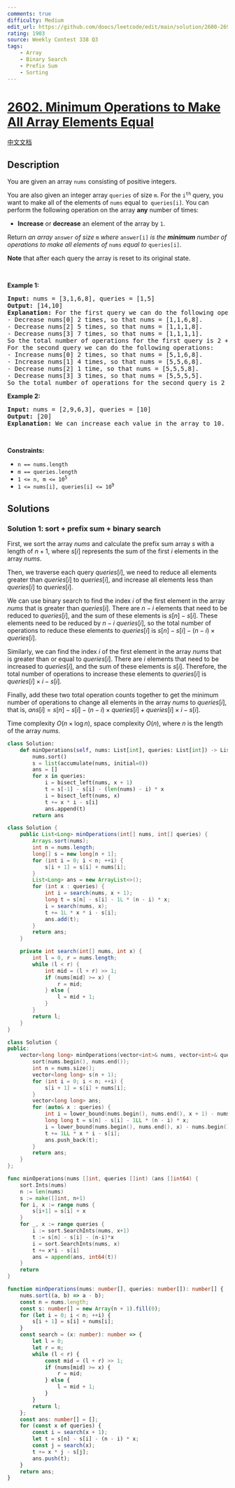 ```yaml
---
comments: true
difficulty: Medium
edit_url: https://github.com/doocs/leetcode/edit/main/solution/2600-2699/2602.Minimum%20Operations%20to%20Make%20All%20Array%20Elements%20Equal/README_EN.md
rating: 1903
source: Weekly Contest 338 Q3
tags:
    - Array
    - Binary Search
    - Prefix Sum
    - Sorting
---
```


<!-- problem:start -->

# [2602. Minimum Operations to Make All Array Elements Equal](https://leetcode.com/problems/minimum-operations-to-make-all-array-elements-equal)

[中文文档](/solution/2600-2699/2602.Minimum%20Operations%20to%20Make%20All%20Array%20Elements%20Equal/README.md)

## Description

<p>You are given an array <code>nums</code> consisting of positive integers.</p>

<p>You are also given an integer array <code>queries</code> of size <code>m</code>. For the <code>i<sup>th</sup></code> query, you want to make all of the elements of <code>nums</code> equal to<code> queries[i]</code>. You can perform the following operation on the array <strong>any</strong> number of times:</p>

<ul>
	<li><strong>Increase</strong> or <strong>decrease</strong> an element of the array by <code>1</code>.</li>
</ul>

<p>Return <em>an array </em><code>answer</code><em> of size </em><code>m</code><em> where </em><code>answer[i]</code><em> is the <strong>minimum</strong> number of operations to make all elements of </em><code>nums</code><em> equal to </em><code>queries[i]</code>.</p>

<p><strong>Note</strong> that after each query the array is reset to its original state.</p>

<p>&nbsp;</p>
<p><strong class="example">Example 1:</strong></p>

<pre>
<strong>Input:</strong> nums = [3,1,6,8], queries = [1,5]
<strong>Output:</strong> [14,10]
<strong>Explanation:</strong> For the first query we can do the following operations:
- Decrease nums[0] 2 times, so that nums = [1,1,6,8].
- Decrease nums[2] 5 times, so that nums = [1,1,1,8].
- Decrease nums[3] 7 times, so that nums = [1,1,1,1].
So the total number of operations for the first query is 2 + 5 + 7 = 14.
For the second query we can do the following operations:
- Increase nums[0] 2 times, so that nums = [5,1,6,8].
- Increase nums[1] 4 times, so that nums = [5,5,6,8].
- Decrease nums[2] 1 time, so that nums = [5,5,5,8].
- Decrease nums[3] 3 times, so that nums = [5,5,5,5].
So the total number of operations for the second query is 2 + 4 + 1 + 3 = 10.
</pre>

<p><strong class="example">Example 2:</strong></p>

<pre>
<strong>Input:</strong> nums = [2,9,6,3], queries = [10]
<strong>Output:</strong> [20]
<strong>Explanation:</strong> We can increase each value in the array to 10. The total number of operations will be 8 + 1 + 4 + 7 = 20.
</pre>

<p>&nbsp;</p>
<p><strong>Constraints:</strong></p>

<ul>
	<li><code>n == nums.length</code></li>
	<li><code>m == queries.length</code></li>
	<li><code>1 &lt;= n, m &lt;= 10<sup>5</sup></code></li>
	<li><code>1 &lt;= nums[i], queries[i] &lt;= 10<sup>9</sup></code></li>
</ul>

## Solutions

<!-- solution:start -->

### Solution 1: sort + prefix sum + binary search

First, we sort the array $nums$ and calculate the prefix sum array $s$ with a length of $n+1$, where $s[i]$ represents the sum of the first $i$ elements in the array $nums$.

Then, we traverse each query $queries[i]$, we need to reduce all elements greater than $queries[i]$ to $queries[i]$, and increase all elements less than $queries[i]$ to $queries[i]$.

We can use binary search to find the index $i$ of the first element in the array $nums$ that is greater than $queries[i]$. There are $n-i$ elements that need to be reduced to $queries[i]$, and the sum of these elements is $s[n]-s[i]$. These elements need to be reduced by $n-i$ $queries[i]$, so the total number of operations to reduce these elements to $queries[i]$ is $s[n]-s[i]-(n-i)\times queries[i]$.

Similarly, we can find the index $i$ of the first element in the array $nums$ that is greater than or equal to $queries[i]$. There are $i$ elements that need to be increased to $queries[i]$, and the sum of these elements is $s[i]$. Therefore, the total number of operations to increase these elements to $queries[i]$ is $queries[i]\times i-s[i]$.

Finally, add these two total operation counts together to get the minimum number of operations to change all elements in the array $nums$ to $queries[i]$, that is, $ans[i]=s[n]-s[i]-(n-i)\times queries[i]+queries[i]\times i-s[i]$.

Time complexity $O(n \times \log n)$, space complexity $O(n)$, where $n$ is the length of the array $nums$.

<!-- tabs:start -->

```python
class Solution:
    def minOperations(self, nums: List[int], queries: List[int]) -> List[int]:
        nums.sort()
        s = list(accumulate(nums, initial=0))
        ans = []
        for x in queries:
            i = bisect_left(nums, x + 1)
            t = s[-1] - s[i] - (len(nums) - i) * x
            i = bisect_left(nums, x)
            t += x * i - s[i]
            ans.append(t)
        return ans
```

```java
class Solution {
    public List<Long> minOperations(int[] nums, int[] queries) {
        Arrays.sort(nums);
        int n = nums.length;
        long[] s = new long[n + 1];
        for (int i = 0; i < n; ++i) {
            s[i + 1] = s[i] + nums[i];
        }
        List<Long> ans = new ArrayList<>();
        for (int x : queries) {
            int i = search(nums, x + 1);
            long t = s[n] - s[i] - 1L * (n - i) * x;
            i = search(nums, x);
            t += 1L * x * i - s[i];
            ans.add(t);
        }
        return ans;
    }

    private int search(int[] nums, int x) {
        int l = 0, r = nums.length;
        while (l < r) {
            int mid = (l + r) >> 1;
            if (nums[mid] >= x) {
                r = mid;
            } else {
                l = mid + 1;
            }
        }
        return l;
    }
}
```

```cpp
class Solution {
public:
    vector<long long> minOperations(vector<int>& nums, vector<int>& queries) {
        sort(nums.begin(), nums.end());
        int n = nums.size();
        vector<long long> s(n + 1);
        for (int i = 0; i < n; ++i) {
            s[i + 1] = s[i] + nums[i];
        }
        vector<long long> ans;
        for (auto& x : queries) {
            int i = lower_bound(nums.begin(), nums.end(), x + 1) - nums.begin();
            long long t = s[n] - s[i] - 1LL * (n - i) * x;
            i = lower_bound(nums.begin(), nums.end(), x) - nums.begin();
            t += 1LL * x * i - s[i];
            ans.push_back(t);
        }
        return ans;
    }
};
```

```go
func minOperations(nums []int, queries []int) (ans []int64) {
	sort.Ints(nums)
	n := len(nums)
	s := make([]int, n+1)
	for i, x := range nums {
		s[i+1] = s[i] + x
	}
	for _, x := range queries {
		i := sort.SearchInts(nums, x+1)
		t := s[n] - s[i] - (n-i)*x
		i = sort.SearchInts(nums, x)
		t += x*i - s[i]
		ans = append(ans, int64(t))
	}
	return
}
```

```ts
function minOperations(nums: number[], queries: number[]): number[] {
    nums.sort((a, b) => a - b);
    const n = nums.length;
    const s: number[] = new Array(n + 1).fill(0);
    for (let i = 0; i < n; ++i) {
        s[i + 1] = s[i] + nums[i];
    }
    const search = (x: number): number => {
        let l = 0;
        let r = n;
        while (l < r) {
            const mid = (l + r) >> 1;
            if (nums[mid] >= x) {
                r = mid;
            } else {
                l = mid + 1;
            }
        }
        return l;
    };
    const ans: number[] = [];
    for (const x of queries) {
        const i = search(x + 1);
        let t = s[n] - s[i] - (n - i) * x;
        const j = search(x);
        t += x * j - s[j];
        ans.push(t);
    }
    return ans;
}
```

<!-- tabs:end -->

<!-- solution:end -->

<!-- problem:end -->
